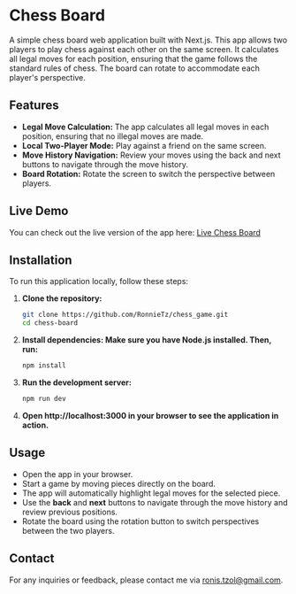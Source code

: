# Chess Board

A simple chess board web application built with Next.js. This app allows two players to play chess against each other on the same screen. It calculates all legal moves for each position, ensuring that the game follows the standard rules of chess. The board can rotate to accommodate each player's perspective.

## Features

- **Legal Move Calculation:** The app calculates all legal moves in each position, ensuring that no illegal moves are made.
- **Local Two-Player Mode:** Play against a friend on the same screen.
- **Move History Navigation:** Review your moves using the back and next buttons to navigate through the move history.
- **Board Rotation:** Rotate the screen to switch the perspective between players.

## Live Demo

You can check out the live version of the app here: [Live Chess Board]([https://github.com/RonnieTz/chess_game.git](https://chess-game-flax.vercel.app/))

## Installation

To run this application locally, follow these steps:

1. **Clone the repository:**
   ```bash
   git clone https://github.com/RonnieTz/chess_game.git
   cd chess-board

2. **Install dependencies: Make sure you have Node.js installed. Then, run:**

   ````bash
   npm install

3. **Run the development server:**

   ````bash
   npm run dev
4. **Open http://localhost:3000 in your browser to see the application in action.**

## Usage

- Open the app in your browser.
- Start a game by moving pieces directly on the board.
- The app will automatically highlight legal moves for the selected piece.
- Use the **back** and **next** buttons to navigate through the move history and review previous positions.
- Rotate the board using the rotation button to switch perspectives between the two players.

## Contact

For any inquiries or feedback, please contact me via ronis.tzol@gmail.com.









